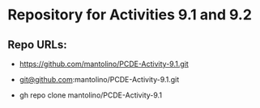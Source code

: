﻿# Repository for Activities 9.1 and 9.2

## Repo URLs:

- https://github.com/mantolino/PCDE-Activity-9.1.git

- <a href="git@github.com:mantolino/PCDE-Activity-9.1.git">git@github.com:mantolino/PCDE-Activity-9.1.git</a>

- gh repo clone mantolino/PCDE-Activity-9.1
